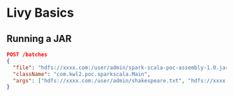 # Livy Basics

## Running a JAR

```json
POST /batches
{
  "file": "hdfs://xxxx.com:/user/admin/spark-scala-poc-assembly-1.0.jar",
  "className": "com.kwl2.poc.sparkscala.Main",
  "args": ["hdfs://xxxx.com:/user/admin/shakespeare.txt", "hdfs://xxxx.com:/user/livy/shakespeareWordCount"]
}
```

